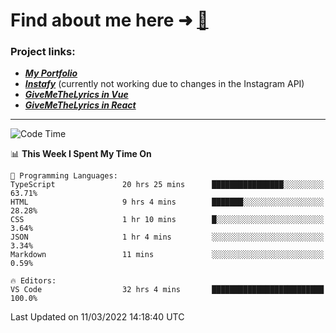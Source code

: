 # Find about me here ➜ [🧑](https://pauabella.dev)

### Project links:
- ***[My Portfolio](https://pauabella.dev)***
- ***[Instafy](https://instafy.me)*** (currently not working due to changes in the Instagram API)
- ***[GiveMeTheLyrics in Vue](https://lyrics.pauabella.dev)***
- ***[GiveMeTheLyrics in React](https://pauabella.dev/GiveMeTheLyrics)***

---
<!--START_SECTION:waka-->
![Code Time](http://img.shields.io/badge/Code%20Time-826%20hrs%2031%20mins-blue)

📊 **This Week I Spent My Time On** 

```text
💬 Programming Languages: 
TypeScript               20 hrs 25 mins      ████████████████░░░░░░░░░   63.71% 
HTML                     9 hrs 4 mins        ███████░░░░░░░░░░░░░░░░░░   28.28% 
CSS                      1 hr 10 mins        █░░░░░░░░░░░░░░░░░░░░░░░░   3.64% 
JSON                     1 hr 4 mins         ░░░░░░░░░░░░░░░░░░░░░░░░░   3.34% 
Markdown                 11 mins             ░░░░░░░░░░░░░░░░░░░░░░░░░   0.59%

🔥 Editors: 
VS Code                  32 hrs 4 mins       █████████████████████████   100.0%

```


 Last Updated on 11/03/2022 14:18:40 UTC
<!--END_SECTION:waka-->
